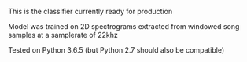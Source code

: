 This is the classifier currently ready for production

Model was trained on 2D spectrograms extracted from windowed song samples at a samplerate of 22khz

Tested on Python 3.6.5 (but Python 2.7 should also be compatible)
